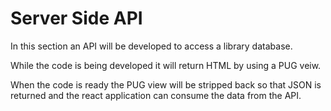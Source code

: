 # Server Side API

In this section an API will be developed to access a library database.

While the code is being developed it will return HTML by using a PUG veiw.

When the code is ready the PUG view will be stripped back so that JSON is returned and the react application can consume the data from the API.


